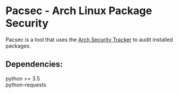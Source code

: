 # Pacsec - Arch Linux Package Security
Pacsec is a tool that uses the [Arch Security Tracker](https://security.archlinux.org/) to audit installed packages. 
## Dependencies:
python >= 3.5   
python-requests
